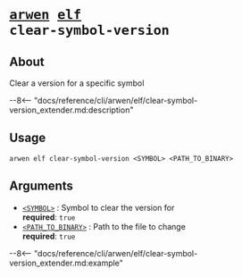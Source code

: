 <!--- This file is autogenerated. Do not edit manually! -->
# <code>[arwen](../../arwen.md) [elf](../elf.md) clear-symbol-version</code>

## About
Clear a version for a specific symbol

--8<-- "docs/reference/cli/arwen/elf/clear-symbol-version_extender.md:description"

## Usage
```
arwen elf clear-symbol-version <SYMBOL> <PATH_TO_BINARY>
```

## Arguments
- <a id="arg-<SYMBOL>" href="#arg-<SYMBOL>">`<SYMBOL>`</a>
:  Symbol to clear the version for
<br>**required**: `true`
- <a id="arg-<PATH_TO_BINARY>" href="#arg-<PATH_TO_BINARY>">`<PATH_TO_BINARY>`</a>
:  Path to the file to change
<br>**required**: `true`

--8<-- "docs/reference/cli/arwen/elf/clear-symbol-version_extender.md:example"
